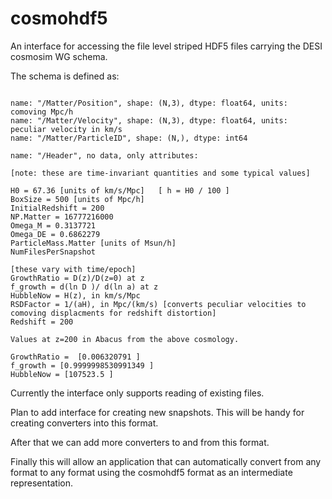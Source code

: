 # cosmohdf5

An interface for accessing the file level striped HDF5 files carrying the
DESI cosmosim WG schema.

The schema is defined as:
```

name: "/Matter/Position", shape: (N,3), dtype: float64, units: comoving Mpc/h
name: "/Matter/Velocity", shape: (N,3), dtype: float64, units: peculiar velocity in km/s
name: "/Matter/ParticleID", shape: (N,), dtype: int64

name: "/Header", no data, only attributes:

[note: these are time-invariant quantities and some typical values]

H0 = 67.36 [units of km/s/Mpc]   [ h = H0 / 100 ]
BoxSize = 500 [units of Mpc/h]
InitialRedshift = 200
NP.Matter = 16777216000
Omega_M = 0.3137721
Omega_DE = 0.6862279
ParticleMass.Matter [units of Msun/h]
NumFilesPerSnapshot

[these vary with time/epoch]
GrowthRatio = D(z)/D(z=0) at z
f_growth = d(ln D )/ d(ln a) at z
HubbleNow = H(z), in km/s/Mpc 
RSDFactor = 1/(aH), in Mpc/(km/s) [converts peculiar velocities to comoving displacments for redshift distortion]
Redshift = 200

Values at z=200 in Abacus from the above cosmology.

GrowthRatio =  [0.006320791 ]
f_growth = [0.9999998530991349 ]
HubbleNow = [107523.5 ]
```


Currently the interface only supports reading of existing files.

Plan to add interface for creating new snapshots. This will be handy
for creating converters into this format.

After that we can add more converters to and from this format. 

Finally this will allow an application that can automatically convert from
any format to any format using the cosmohdf5 format as an intermediate representation.

